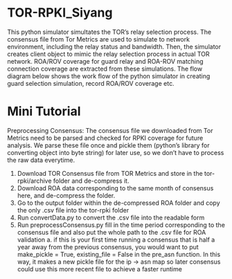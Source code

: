 # TOR-RPKI_Siyang
This python simulator simultates the TOR’s relay selection process. The consensus file from Tor Metrics are used to simulate to network environment, including the relay status and bandwidth. Then, the simulator creates client object to mimic the relay selection process in actual TOR network. ROA/ROV coverage for guard relay and ROA-ROV matching connection coverage are extracted from these simulations. The flow diagram below shows the work flow of the python simulator in creating guard selection simulation, record ROA/ROV coverage etc.
# Mini Tutorial
Preprocessing Consensus:
The consensus file we downloaded from Tor Metrics need to be parsed and checked for RPKI coverage for future analysis. We parse these file once and pickle them (python’s library for converting object into byte string) for later use, so we don’t have to process the raw data everytime. 
1. Download TOR Consensus file from TOR Metrics and store in the  tor-rpki/archive folder and de-compress it. 
2. Download ROA data corresponding to the same month of consensus here, and de-compress the folder. 
3. Go to the output folder within the de-compressed ROA folder and copy the only .csv file into the tor-rpki folder 
4. Run convertData.py to convert the .csv file into the readable form 
5. Run preprocessConsensus.py fill in the time period corresponding to the consensus file and also put the whole path to the .csv file for ROA validation 
  a. if this is your first time running a consensus that is half a year away from the previous consensus, you would want to put make_pickle = True, existing_file = False in the pre_asn function. In this way, it makes a new pickle file for the  ip -> asn map so later consensus could use this more recent file to achieve a faster runtime 
